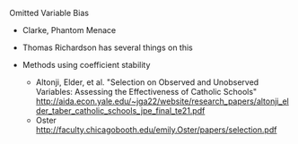 Omitted Variable Bias

- Clarke, Phantom Menace
- Thomas Richardson has several things on this
- Methods using coefficient stability

    - Altonji, Elder, et al. "Selection on Observed and Unobserved Variables:
Assessing the Effectiveness of Catholic Schools" http://aida.econ.yale.edu/~jga22/website/research_papers/altonji_elder_taber_catholic_schools_jpe_final_te21.pdf
	- Oster http://faculty.chicagobooth.edu/emily.Oster/papers/selection.pdf
